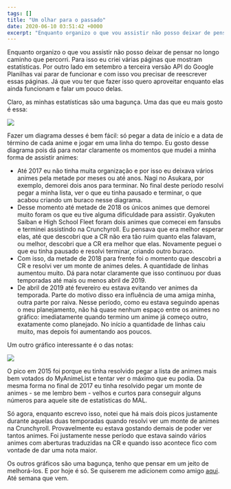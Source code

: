 ```yaml
---
tags: []
title: "Um olhar para o passado"
date: 2020-06-10 03:51:42 +0000
excerpt: "Enquanto organizo o que vou assistir não posso deixar de pensar no longo caminho que percorri. Para isso eu criei várias páginas que..."
---
```


Enquanto organizo o que vou assistir não posso deixar de pensar no longo caminho que percorri. Para isso eu criei várias páginas que mostram estatísticas. Por outro lado em setembro a terceira versão API do Google Planilhas vai parar de funcionar e com isso vou precisar de reescrever essas páginas. Já que vou ter que fazer isso quero aproveitar enquanto elas ainda funcionam e falar um pouco delas.

Claro, as minhas estatísticas são uma bagunça. Uma das que eu mais gosto é essa:

![](https://i.imgur.com/Z8ooStV.png)

Fazer um diagrama desses é bem fácil: só pegar a data de início e a data de término de cada anime e jogar em uma linha do tempo. Eu gosto desse diagrama pois dá para notar claramente os momentos que mudei a minha forma de assistir animes:

* Até 2017 eu não tinha muita organização e por isso eu deixava vários animes pela metade por meses ou até anos. Nagi no Asukara, por exemplo, demorei dois anos para terminar. No final deste período resolvi pegar a minha lista, ver o que eu tinha pausado e terminar, o que acabou criando um buraco nesse diagrama.
* Desse momento até metade de 2018 os únicos animes que demorei muito foram os que eu tive alguma dificuldade para assistir. Gyakuten Saiban e High School Fleet foram dois animes que comecei em fansubs e terminei assistindo na Crunchyroll. Eu pensava que era melhor esperar elas, até que descobri que a CR não era tão ruim quanto elas falavam, ou melhor, descobri que a CR era melhor que elas. Novamente peguei o que eu tinha pausado e resolvi terminar, criando outro buraco.
* Com isso, da metade de 2018 para frente foi o momento que descobri a CR e resolvi ver um monte de animes deles. A quantidade de linhas aumentou muito. Dá para notar claramente que isso continuou por duas temporadas até mais ou menos abril de 2019.
* De abril de 2019 até fevereiro eu estava evitando ver animes da temporada. Parte do motivo disso era influência de uma amiga minha, outra parte por raiva. Nesse período, como eu estava seguindo apenas o meu planejamento, não há quase nenhum espaço entre os animes no gráfico: imediatamente quando termino um anime já começo outro, exatamente como planejado. No início a quantidade de linhas caiu muito, mas depois foi aumentando aos poucos.

Um outro gráfico interessante é o das notas:

![](https://i.imgur.com/JNdcnQq.png)

O pico em 2015 foi porque eu tinha resolvido pegar a lista de animes mais bem votados do MyAnimeList e tentar ver o máximo que eu podia. Da mesma forma no final de 2017 eu tinha resolvido pegar um monte de animes - se me lembro bem - velhos e curtos para conseguir alguns números para aquele site de estatísticas do MAL.

Só agora, enquanto escrevo isso, notei que há mais dois picos justamente durante aquelas duas temporadas quando resolvi ver um monte de animes na Crunchyroll. Provavelmente eu estava gostando demais de poder ver tantos animes. Foi justamente nesse período que estava saindo vários animes com aberturas traduzidas na CR e quando isso acontece fico com vontade de dar uma nota maior.

Os outros gráficos são uma bagunça, tenho que pensar em um jeito de melhorá-los. E por hoje é só. Se quiserem me adicionem como amigo [aqui](https://www.crunchyroll.com/user/qgustavor). Até semana que vem.

